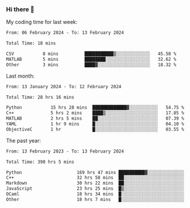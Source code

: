 ### Hi there 👋

My coding time for last week:

<!--START_SECTION:week-->

```txt
From: 06 February 2024 - To: 13 February 2024

Total Time: 18 mins

CSV           8 mins          ███████████▒░░░░░░░░░░░░░   45.58 %
MATLAB        5 mins          ████████░░░░░░░░░░░░░░░░░   32.62 %
Other         3 mins          ████▓░░░░░░░░░░░░░░░░░░░░   18.32 %
```

<!--END_SECTION:week-->

Last month:

<!--START_SECTION:month-->

```txt
From: 13 January 2024 - To: 12 February 2024

Total Time: 28 hrs 16 mins

Python           15 hrs 28 mins  █████████████▓░░░░░░░░░░░   54.75 %
C++              5 hrs 2 mins    ████▒░░░░░░░░░░░░░░░░░░░░   17.85 %
MATLAB           2 hrs 5 mins    ██░░░░░░░░░░░░░░░░░░░░░░░   07.39 %
YAML             1 hr 9 mins     █░░░░░░░░░░░░░░░░░░░░░░░░   04.10 %
ObjectiveC       1 hr            █░░░░░░░░░░░░░░░░░░░░░░░░   03.55 %
```

<!--END_SECTION:month-->

The past year:

<!--START_SECTION:year-->

```txt
From: 13 February 2023 - To: 13 February 2024

Total Time: 398 hrs 5 mins

Python                     169 hrs 47 mins ██████████▓░░░░░░░░░░░░░░   42.65 %
C++                        32 hrs 58 mins  ██░░░░░░░░░░░░░░░░░░░░░░░   08.28 %
Markdown                   30 hrs 22 mins  ██░░░░░░░░░░░░░░░░░░░░░░░   07.63 %
JavaScript                 23 hrs 25 mins  █▒░░░░░░░░░░░░░░░░░░░░░░░   05.88 %
OCaml                      18 hrs 34 mins  █░░░░░░░░░░░░░░░░░░░░░░░░   04.66 %
Other                      18 hrs 7 mins   █░░░░░░░░░░░░░░░░░░░░░░░░   04.55 %
```

<!--END_SECTION:year-->
